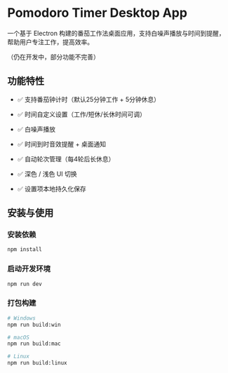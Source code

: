 # Pomodoro Timer Desktop App

一个基于 Electron 构建的番茄工作法桌面应用，支持白噪声播放与时间到提醒，帮助用户专注工作，提高效率。

（仍在开发中，部分功能不完善）

## 功能特性

- ✅ 支持番茄钟计时（默认25分钟工作 + 5分钟休息）

- ✅ 时间自定义设置（工作/短休/长休时间可调）

- ✅ 白噪声播放

- ✅ 时间到时音效提醒 + 桌面通知

- ✅ 自动轮次管理（每4轮后长休息）

- ✅ 深色 / 浅色 UI 切换

- ✅ 设置项本地持久化保存

## 安装与使用

### 安装依赖

```bash
npm install
```

### 启动开发环境

```bash
npm run dev
```

### 打包构建

```bash
# Windows
npm run build:win

# macOS
npm run build:mac

# Linux
npm run build:linux
```
